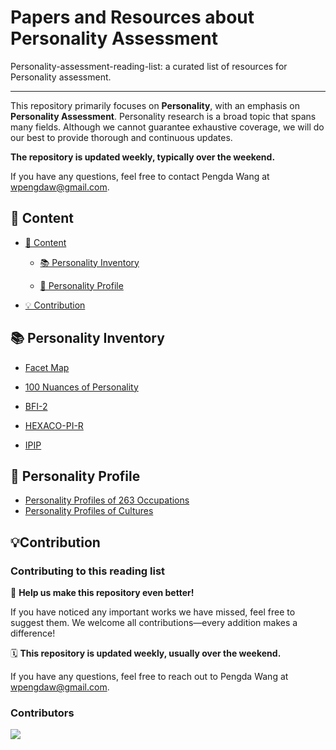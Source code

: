 # Papers and Resources about Personality Assessment

Personality-assessment-reading-list: a curated list of resources for Personality assessment.

---

This repository primarily focuses on **Personality**, with an emphasis on **Personality Assessment**. 
Personality research is a broad topic that spans many fields. 
Although we cannot guarantee exhaustive coverage, we will do our best to provide thorough and continuous updates. 

**The repository is updated weekly, typically over the weekend.** 

If you have any questions, feel free to contact Pengda Wang at wpengdaw@gmail.com.


## 📁 Content

- [📁 Content](#content)

    - [📚 Personality Inventory](#-personality-inventory)

    - [👥 Personality Profile](#-personality-profile)
    
- [💡 Contribution](#-contribution)






## 📚 Personality Inventory

- [Facet Map](https://facetmap.org)

- [100 Nuances of Personality](https://osf.io/4xr5h)

- [BFI-2](https://www.colby.edu/academics/departments-and-programs/psychology/research-opportunities/personality-lab/the-bfi-2/)

- [HEXACO-PI-R](https://hexaco.org/)

- [IPIP](https://ipip.ori.org/)


## 👥 Personality Profile

- [Personality Profiles of 263 Occupations](https://doi.org/10.1037/apl0001249)
- [Personality Profiles of Cultures](https://psycnet.apa.org/fulltext/2005-13299-011.html)





## 💡Contribution

### Contributing to this reading list

🤲 **Help us make this repository even better!** 

If you have noticed any important works we have missed, feel free to suggest them. We welcome all contributions—every addition makes a difference!

🗓 **This repository is updated weekly, usually over the weekend.**

If you have any questions, feel free to reach out to Pengda Wang at wpengdaw@gmail.com.

### Contributors

<a href="https://github.com/wpengda/personality-assessment-reading-list/graphs/contributors">
  <img src="https://contrib.rocks/image?repo=wpengda/personality-assessment-reading-list" />
</a>
